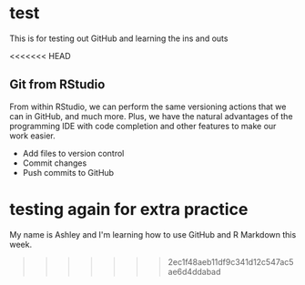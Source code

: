 # test
This is for testing out GitHub and learning the ins and outs

<<<<<<< HEAD
## Git from RStudio

From within RStudio, we can perform the same versioning actions that we can
in GitHub, and much more.  Plus, we have the natural advantages of the 
programming IDE with code completion and other features to make our work
easier.

- Add files to version control
- Commit changes
- Push commits to GitHub

#####
testing again for extra practice
=======

My name is Ashley and I'm learning how to use GitHub and R Markdown this week.
>>>>>>> 2ec1f48aeb11df9c341d12c547ac5ae6d4ddabad
